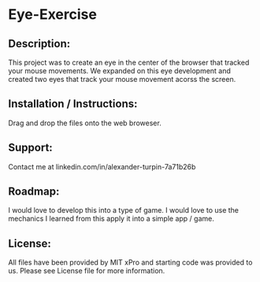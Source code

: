# Eye-Exercise


## Description:
This project was to create an eye in the center of the browser that tracked your mouse movements. We expanded on this eye development and created two
eyes that track your mouse movement acorss the screen.

## Installation / Instructions:
Drag and drop the files onto the web broweser.

## Support:
Contact me at linkedin.com/in/alexander-turpin-7a71b26b

## Roadmap:
I would love to develop this into a type of game. I would love to use the mechanics I learned from this apply it into a simple app / game. 

## License:
All files have been provided by MIT xPro and starting code was provided to us. Please see License file for more information. 
